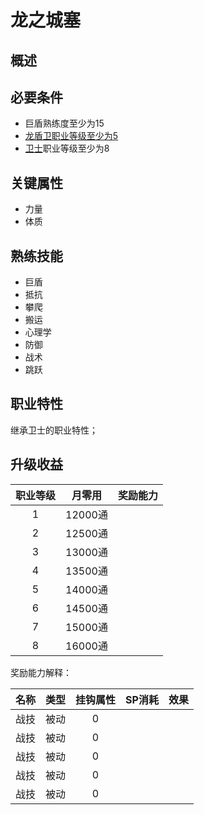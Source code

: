 # 龙之城塞

## 概述



## 必要条件

* 巨盾熟练度至少为15
* <a href="../dragon_shielder" target="_blank">龙盾卫职业等级至少为5
* <a href="../../../basicJob/Warrior" target="_blank">卫士</a>职业等级至少为8

## 关键属性

* 力量
* 体质

## 熟练技能

* 巨盾
* 抵抗
* 攀爬
* 搬运
* 心理学
* 防御
* 战术
* 跳跃
  
## 职业特性

继承卫士的职业特性；

## 升级收益

职业等级|月零用|奖励能力
:--:|:--:|:--:
1|12000通|
2|12500通|
3|13000通|
4|13500通|
5|14000通|
6|14500通|
7|15000通|
8|16000通|

奖励能力解释：

名称|类型|挂钩属性|SP消耗|效果
:--:|:--:|:--:|:--:|:--:
|战技|被动|0|
|战技|被动|0|
|战技|被动|0|
|战技|被动|0|
|战技|被动|0|